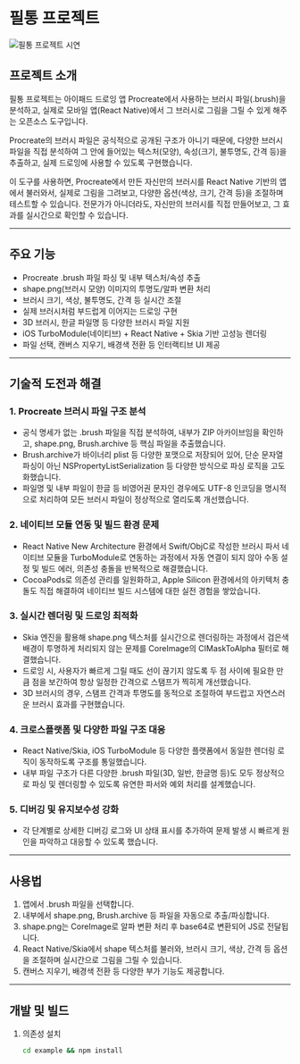 # 필통 프로젝트

![필통 프로젝트 시연](@pencilcase/시연.gif)

## 프로젝트 소개

필통 프로젝트는 아이패드 드로잉 앱 Procreate에서 사용하는 브러시 파일(.brush)을 분석하고, 실제로 모바일 앱(React Native)에서 그 브러시로 그림을 그릴 수 있게 해주는 오픈소스 도구입니다.

Procreate의 브러시 파일은 공식적으로 공개된 구조가 아니기 때문에, 다양한 브러시 파일을 직접 분석하여 그 안에 들어있는 텍스처(모양), 속성(크기, 불투명도, 간격 등)을 추출하고, 실제 드로잉에 사용할 수 있도록 구현했습니다.

이 도구를 사용하면, Procreate에서 만든 자신만의 브러시를 React Native 기반의 앱에서 불러와서, 실제로 그림을 그려보고, 다양한 옵션(색상, 크기, 간격 등)을 조절하며 테스트할 수 있습니다. 전문가가 아니더라도, 자신만의 브러시를 직접 만들어보고, 그 효과를 실시간으로 확인할 수 있습니다.

---

## 주요 기능

- Procreate .brush 파일 파싱 및 내부 텍스처/속성 추출
- shape.png(브러시 모양) 이미지의 투명도/알파 변환 처리
- 브러시 크기, 색상, 불투명도, 간격 등 실시간 조절
- 실제 브러시처럼 부드럽게 이어지는 드로잉 구현
- 3D 브러시, 한글 파일명 등 다양한 브러시 파일 지원
- iOS TurboModule(네이티브) + React Native + Skia 기반 고성능 렌더링
- 파일 선택, 캔버스 지우기, 배경색 전환 등 인터랙티브 UI 제공

---

## 기술적 도전과 해결

### 1. Procreate 브러시 파일 구조 분석
- 공식 명세가 없는 .brush 파일을 직접 분석하여, 내부가 ZIP 아카이브임을 확인하고, shape.png, Brush.archive 등 핵심 파일을 추출했습니다.
- Brush.archive가 바이너리 plist 등 다양한 포맷으로 저장되어 있어, 단순 문자열 파싱이 아닌 NSPropertyListSerialization 등 다양한 방식으로 파싱 로직을 고도화했습니다.
- 파일명 및 내부 파일이 한글 등 비영어권 문자인 경우에도 UTF-8 인코딩을 명시적으로 처리하여 모든 브러시 파일이 정상적으로 열리도록 개선했습니다.

### 2. 네이티브 모듈 연동 및 빌드 환경 문제
- React Native New Architecture 환경에서 Swift/ObjC로 작성한 브러시 파서 네이티브 모듈을 TurboModule로 연동하는 과정에서 자동 연결이 되지 않아 수동 설정 및 빌드 에러, 의존성 충돌을 반복적으로 해결했습니다.
- CocoaPods로 의존성 관리를 일원화하고, Apple Silicon 환경에서의 아키텍처 충돌도 직접 해결하여 네이티브 빌드 시스템에 대한 실전 경험을 쌓았습니다.

### 3. 실시간 렌더링 및 드로잉 최적화
- Skia 엔진을 활용해 shape.png 텍스처를 실시간으로 렌더링하는 과정에서 검은색 배경이 투명하게 처리되지 않는 문제를 CoreImage의 CIMaskToAlpha 필터로 해결했습니다.
- 드로잉 시, 사용자가 빠르게 그릴 때도 선이 끊기지 않도록 두 점 사이에 필요한 만큼 점을 보간하여 항상 일정한 간격으로 스탬프가 찍히게 개선했습니다.
- 3D 브러시의 경우, 스탬프 간격과 투명도를 동적으로 조절하여 부드럽고 자연스러운 브러시 효과를 구현했습니다.

### 4. 크로스플랫폼 및 다양한 파일 구조 대응
- React Native/Skia, iOS TurboModule 등 다양한 플랫폼에서 동일한 렌더링 로직이 동작하도록 구조를 통일했습니다.
- 내부 파일 구조가 다른 다양한 .brush 파일(3D, 일반, 한글명 등)도 모두 정상적으로 파싱 및 렌더링할 수 있도록 유연한 파서와 예외 처리를 설계했습니다.

### 5. 디버깅 및 유지보수성 강화
- 각 단계별로 상세한 디버깅 로그와 UI 상태 표시를 추가하여 문제 발생 시 빠르게 원인을 파악하고 대응할 수 있도록 했습니다.

---

## 사용법

1. 앱에서 .brush 파일을 선택합니다.
2. 내부에서 shape.png, Brush.archive 등 파일을 자동으로 추출/파싱합니다.
3. shape.png는 CoreImage로 알파 변환 처리 후 base64로 변환되어 JS로 전달됩니다.
4. React Native/Skia에서 shape 텍스처를 불러와, 브러시 크기, 색상, 간격 등 옵션을 조절하며 실시간으로 그림을 그릴 수 있습니다.
5. 캔버스 지우기, 배경색 전환 등 다양한 부가 기능도 제공합니다.

---

## 개발 및 빌드

1. 의존성 설치
   ```bash
   cd example && npm install
   ```